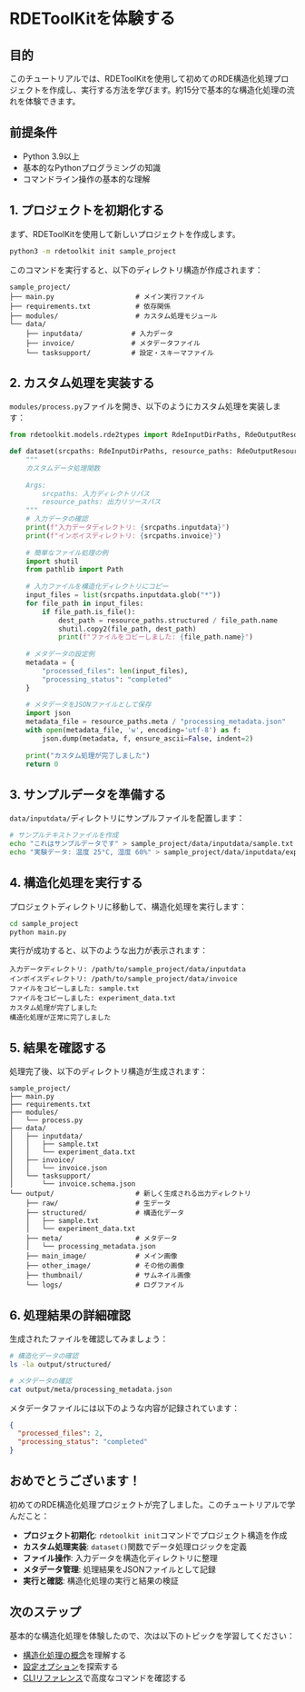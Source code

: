 # RDEToolKitを体験する

## 目的

このチュートリアルでは、RDEToolKitを使用して初めてのRDE構造化処理プロジェクトを作成し、実行する方法を学びます。約15分で基本的な構造化処理の流れを体験できます。

## 前提条件

- Python 3.9以上
- 基本的なPythonプログラミングの知識
- コマンドライン操作の基本的な理解

## 1. プロジェクトを初期化する

まず、RDEToolKitを使用して新しいプロジェクトを作成します。

```bash
python3 -m rdetoolkit init sample_project
```

このコマンドを実行すると、以下のディレクトリ構造が作成されます：

```
sample_project/
├── main.py                    # メイン実行ファイル
├── requirements.txt           # 依存関係
├── modules/                   # カスタム処理モジュール
└── data/
    ├── inputdata/            # 入力データ
    ├── invoice/              # メタデータファイル
    └── tasksupport/          # 設定・スキーマファイル
```

## 2. カスタム処理を実装する

`modules/process.py`ファイルを開き、以下のようにカスタム処理を実装します：

```python title="modules/process.py"
from rdetoolkit.models.rde2types import RdeInputDirPaths, RdeOutputResourcePath

def dataset(srcpaths: RdeInputDirPaths, resource_paths: RdeOutputResourcePath):
    """
    カスタムデータ処理関数
    
    Args:
        srcpaths: 入力ディレクトリパス
        resource_paths: 出力リソースパス
    """
    # 入力データの確認
    print(f"入力データディレクトリ: {srcpaths.inputdata}")
    print(f"インボイスディレクトリ: {srcpaths.invoice}")
    
    # 簡単なファイル処理の例
    import shutil
    from pathlib import Path
    
    # 入力ファイルを構造化ディレクトリにコピー
    input_files = list(srcpaths.inputdata.glob("*"))
    for file_path in input_files:
        if file_path.is_file():
            dest_path = resource_paths.structured / file_path.name
            shutil.copy2(file_path, dest_path)
            print(f"ファイルをコピーしました: {file_path.name}")
    
    # メタデータの設定例
    metadata = {
        "processed_files": len(input_files),
        "processing_status": "completed"
    }
    
    # メタデータをJSONファイルとして保存
    import json
    metadata_file = resource_paths.meta / "processing_metadata.json"
    with open(metadata_file, 'w', encoding='utf-8') as f:
        json.dump(metadata, f, ensure_ascii=False, indent=2)
    
    print("カスタム処理が完了しました")
    return 0
```

## 3. サンプルデータを準備する

`data/inputdata/`ディレクトリにサンプルファイルを配置します：

```bash
# サンプルテキストファイルを作成
echo "これはサンプルデータです" > sample_project/data/inputdata/sample.txt
echo "実験データ: 温度 25°C, 湿度 60%" > sample_project/data/inputdata/experiment_data.txt
```

## 4. 構造化処理を実行する

プロジェクトディレクトリに移動して、構造化処理を実行します：

```bash
cd sample_project
python main.py
```

実行が成功すると、以下のような出力が表示されます：

```
入力データディレクトリ: /path/to/sample_project/data/inputdata
インボイスディレクトリ: /path/to/sample_project/data/invoice
ファイルをコピーしました: sample.txt
ファイルをコピーしました: experiment_data.txt
カスタム処理が完了しました
構造化処理が正常に完了しました
```

## 5. 結果を確認する

処理完了後、以下のディレクトリ構造が生成されます：

```
sample_project/
├── main.py
├── requirements.txt
├── modules/
│   └── process.py
├── data/
│   ├── inputdata/
│   │   ├── sample.txt
│   │   └── experiment_data.txt
│   ├── invoice/
│   │   └── invoice.json
│   └── tasksupport/
│       └── invoice.schema.json
└── output/                    # 新しく生成される出力ディレクトリ
    ├── raw/                   # 生データ
    ├── structured/            # 構造化データ
    │   ├── sample.txt
    │   └── experiment_data.txt
    ├── meta/                  # メタデータ
    │   └── processing_metadata.json
    ├── main_image/            # メイン画像
    ├── other_image/           # その他の画像
    ├── thumbnail/             # サムネイル画像
    └── logs/                  # ログファイル
```

## 6. 処理結果の詳細確認

生成されたファイルを確認してみましょう：

```bash
# 構造化データの確認
ls -la output/structured/

# メタデータの確認
cat output/meta/processing_metadata.json
```

メタデータファイルには以下のような内容が記録されています：

```json
{
  "processed_files": 2,
  "processing_status": "completed"
}
```

## おめでとうございます！

初めてのRDE構造化処理プロジェクトが完了しました。このチュートリアルで学んだこと：

- **プロジェクト初期化**: `rdetoolkit init`コマンドでプロジェクト構造を作成
- **カスタム処理実装**: `dataset()`関数でデータ処理ロジックを定義
- **ファイル操作**: 入力データを構造化ディレクトリに整理
- **メタデータ管理**: 処理結果をJSONファイルとして記録
- **実行と確認**: 構造化処理の実行と結果の検証

## 次のステップ

基本的な構造化処理を体験したので、次は以下のトピックを学習してください：

- [構造化処理の概念](../user-guide/structured-processing.ja.md)を理解する
- [設定オプション](../user-guide/config.ja.md)を探索する
- [CLIリファレンス](cli.ja.md)で高度なコマンドを確認する
